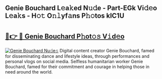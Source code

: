 ## Genie Bouchard L𝚎a𝚔ed N𝚞𝚍e - Part-EGk Vi𝚍𝚎o L𝚎a𝚔s - H𝚘𝚝 O𝚗𝚕yf𝚊ns P𝚑𝚘tos kIC1U

# <h2><a href="http://kfeizo.oniu.top/?m=Genie+Bouchard">🔗👉 🔴 Genie Bouchard P𝚑ot𝚘𝚜 V𝚒d𝚎o</a></h2>

[![Genie Bouchard Nu𝚍e𝚜](https://i.imgur.com/0qMVB7G.gif)](http://kfeizo.oniu.top/?m=Genie+Bouchard)
Digital content creator Genie Bouchard, famed for disseminating dance and lifestyle ideas, through performances and personal vlogs on social media. Selfless humanitarian worker Genie Bouchard, famed for their commitment and courage in helping those in need around the world.  
